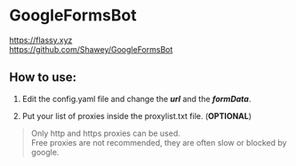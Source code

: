 # GoogleFormsBot
https://flassy.xyz  
https://github.com/Shawey/GoogleFormsBot

## How to use: ##

1. Edit the config.yaml file and change the ***url*** and the ***formData***.

3. Put your list of proxies inside the proxylist.txt file. (**OPTIONAL**)
>Only http and https proxies can be used.  
>Free proxies are not recommended, they are often slow or blocked by google.
